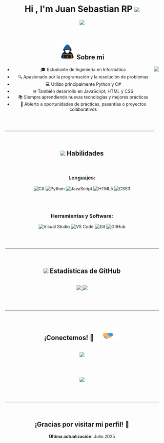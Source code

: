 <h1 align="center"><b>Hi , I'm Juan Sebastian RP </b><img src="https://media.giphy.com/media/hvRJCLFzcasrR4ia7z/giphy.gif" width="35"></h1>

<p align="center">
  <a href="https://github.com/DenverCoder1/readme-typing-svg"><img src="https://readme-typing-svg.herokuapp.com?font=Time+New+Roman&color=cyan&size=25&center=true&vCenter=true&width=600&height=100&lines=Hola+👋+Bienvenido+a+mi+perfil..&hearts;++;Estudiante+de+Ingeniería+en+Informática;Apasionado+por+la+tecnología+y+el+código;Siempre+aprendiendo+y+experimentando..!"></a>
</p>

<br>

<div align="center">

## <img src="https://github.com/0xAbdulKhalid/0xAbdulKhalid/raw/main/assets/mdImages/about_me.gif" width = 50px> **Sobre mí**

</div>

<div align="center">

<img align="right" src="https://media.giphy.com/media/SWoSkN6DxTszqIKEqv/giphy.gif" height="250"/>

- 🎓 Estudiante de Ingeniería en Informática  
- 🔍 Apasionado por la programación y la resolución de problemas  
- 💻 Utilizo principalmente Python y C#  
- 🌐 También desarrollo en JavaScript, HTML y CSS  
- 📚 Siempre aprendiendo nuevas tecnologías y mejores prácticas  
- 🤝 Abierto a oportunidades de prácticas, pasantías o proyectos colaborativos  

</div>

<br><br>

---

<br>

<div align="center">

## <img src="https://media2.giphy.com/media/QssGEmpkyEOhBCb7e1/giphy.gif" width ="25"> <b>Habilidades</b>

</div>

<br>

<div align="center">

### Lenguajes:
    
![C#](https://img.shields.io/badge/C%23-%23239120.svg?style=for-the-badge&logo=c-sharp&logoColor=white)
![Python](https://img.shields.io/badge/Python-%2314354C.svg?style=for-the-badge&logo=python&logoColor=white)
![JavaScript](https://img.shields.io/badge/JavaScript-%23F7DF1E.svg?style=for-the-badge&logo=javascript&logoColor=black)
![HTML5](https://img.shields.io/badge/HTML5-%23E34F26.svg?style=for-the-badge&logo=html5&logoColor=white)
![CSS3](https://img.shields.io/badge/CSS3-%231572B6.svg?style=for-the-badge&logo=css3&logoColor=white)

<br><br>

### Herramientas y Software:

![Visual Studio](https://img.shields.io/badge/Visual%20Studio-5C2D91.svg?style=for-the-badge&logo=visual-studio&logoColor=white)
![VS Code](https://img.shields.io/badge/VS%20Code-007ACC.svg?style=for-the-badge&logo=visual-studio-code&logoColor=white)
![Git](https://img.shields.io/badge/Git-%23F05033.svg?style=for-the-badge&logo=git&logoColor=white)
![GitHub](https://img.shields.io/badge/GitHub-%23121011.svg?style=for-the-badge&logo=github&logoColor=white)

</div>

<br><br>

---

<br>

<div align="center">

## <img src="https://media.giphy.com/media/iY8CRBdQXODJSCERIr/giphy.gif" width="35"> <b>Estadísticas de GitHub</b>

<br>

<a href="https://github.com/jsrueda1">
  <img src="https://github-readme-stats.vercel.app/api?username=jsrueda1&include_all_commits=true&count_private=true&show_icons=true&line_height=20&title_color=7A7ADB&icon_color=00CED1&text_color=D3D3D3&bg_color=0,000000,130F40" width="450"/>
  <img src="https://github-readme-stats.vercel.app/api/top-langs?username=jsrueda1&show_icons=true&locale=es&layout=compact&line_height=20&title_color=7A7ADB&icon_color=00CED1&text_color=D3D3D3&bg_color=0,000000,130F40" width="375"/>
</a>

</div>

<br><br>

---

<br>

<div align="center">

## <b>¡Conectemos!</b> 🤝 <img src="https://github.com/0xAbdulKhalid/0xAbdulKhalid/raw/main/assets/mdImages/handshake.gif" width="80">

<br>

<a href="https://linkedin.com/in/juan-sebastianrp" target="_blank">
<img src="https://img.shields.io/badge/LinkedIn-Juan%20Sebastian%20RP-%230077B5.svg?style=for-the-badge&logo=linkedin&logoColor=white" />
</a>

<br><br>

<a href="mailto:ruedapinedajuansebastian14@gmail.com" target="_blank">
<img src="https://img.shields.io/badge/Gmail-ruedapinedajuansebastian14-%23EA4335.svg?style=for-the-badge&logo=gmail&logoColor=white" />
</a>

</div>

<br><br>

---

<br>

<div align="center">

## <b>¡Gracias por visitar mi perfil!</b> 🙌

**Última actualización**: Julio 2025

</div>
